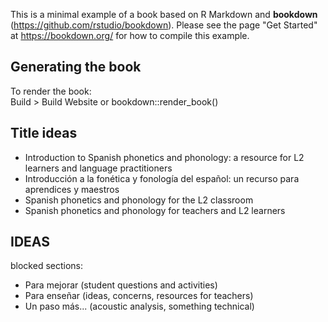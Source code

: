 This is a minimal example of a book based on R Markdown and **bookdown** (https://github.com/rstudio/bookdown). Please see the page "Get Started" at https://bookdown.org/ for how to compile this example.

## Generating the book

To render the book:  
Build > Build Website or bookdown::render_book()

## Title ideas

- Introduction to Spanish phonetics and phonology: a resource for L2 learners 
and language practitioners
- Introducción a la fonética y fonología del español: un recurso para 
aprendices y maestros
- Spanish phonetics and phonology for the L2 classroom
- Spanish phonetics and phonology for teachers and L2 learners



## IDEAS

blocked sections: 

- Para mejorar (student questions and activities)
- Para enseñar (ideas, concerns, resources for teachers)
- Un paso más... (acoustic analysis, something technical)

